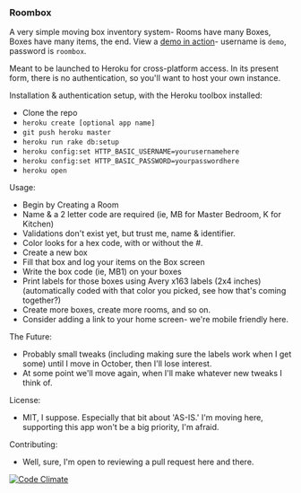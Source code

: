 ### Roombox

A very simple moving box inventory system- Rooms have many Boxes, Boxes have many items, the end. View a [demo in action](http://roomboxdemo.herokuapp.com)- username is `demo`, password is `roombox`.

Meant to be launched to Heroku for cross-platform access. In its present form, there is no authentication, so you'll want to host your own instance.

Installation & authentication setup, with the Heroku toolbox installed:

* Clone the repo
* `heroku create [optional app name]`
* `git push heroku master`
* `heroku run rake db:setup`
* `heroku config:set HTTP_BASIC_USERNAME=yourusernamehere`
* `heroku config:set HTTP_BASIC_PASSWORD=yourpasswordhere`
* `heroku open`

Usage:
* Begin by Creating a Room
* Name & a 2 letter code are required (ie, MB for Master Bedroom, K for Kitchen)
* Validations don't exist yet, but trust me, name & identifier.
* Color looks for a hex code, with or without the #.
* Create a new box
* Fill that box and log your items on the Box screen
* Write the box code (ie, MB1) on your boxes
* Print labels for those boxes using Avery x163 labels (2x4 inches)(automatically coded with that color you picked, see how that's coming together?)
* Create more boxes, create more rooms, and so on.
* Consider adding a link to your home screen- we're mobile friendly here.

The Future:
* Probably small tweaks (including making sure the labels work when I get some) until I move in October, then I'll lose interest.
* At some point we'll move again, when I'll make whatever new tweaks I think of.

License:
* MIT, I suppose. Especially that bit about 'AS-IS.' I'm moving here, supporting this app won't be a big priority, I'm afraid.

Contributing:
* Well, sure, I'm open to reviewing a pull request here and there.

[![Code Climate](https://codeclimate.com/github/joshvc/roombox/badges/gpa.svg)](https://codeclimate.com/github/joshvc/roombox)
